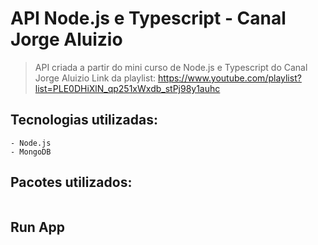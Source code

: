 # API Node.js e Typescript - Canal Jorge Aluizio

> API criada a partir do mini curso de Node.js e Typescript do Canal Jorge Aluizio
> Link da playlist: https://www.youtube.com/playlist?list=PLE0DHiXlN_qp251xWxdb_stPj98y1auhc

## Tecnologias utilizadas: ##

```
- Node.js
- MongoDB
```

## Pacotes utilizados: ##

```
```

## Run App